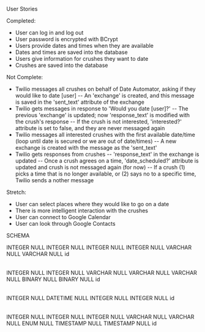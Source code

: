 User Stories

Completed:
- User can log in and log out 
- User password is encrypted with BCrypt
- Users provide dates and times when they are available
- Dates and times are saved into the database
- Users give information for crushes they want to date
- Crushes are saved into the database

Not Complete:
- Twilio messages all crushes on behalf of Date Automator, asking if they would like to date [user]
-- An 'exchange' is created, and this message is saved in the 'sent_text' attribute of the exchange
- Twilio gets messages in response to 'Would you date [user]?'
-- The previous 'exchange' is updated; now 'response_text' is modified with the crush's response
-- If the crush is not interested, 'interested?' attribute is set to false, and they are never messaged again
- Twilio messages all interested crushes with the first available date/time (loop until date is secured or we are out of date/times)
-- A new exchange is created with the message as the 'sent_text'
- Twilio gets responses from crushes
-- 'response_text' in the exchange is updated
-- Once a crush agrees on a time, 'date_scheduled?' attribute is updated and crush is not messaged again (for now)
-- If a crush (1) picks a time that is no longer available, or (2) says no to a specific time, Twilio sends a nother message

Stretch:

- User can select places where they would like to go on a date
- There is more intelligent interaction with the crushes
- User can connect to Google Calendar
- User can look through Google Contacts

SCHEMA
<?xml version="1.0" encoding="utf-8" ?>
<!-- SQL XML created by WWW SQL Designer, http://code.google.com/p/wwwsqldesigner/ -->
<!-- Active URL: http://socrates.devbootcamp.com/sql -->
<sql>
<datatypes db="mysql">
  <group label="Numeric" color="rgb(238,238,170)">
    <type label="Integer" length="0" sql="INTEGER" re="INT" quote=""/>
    <type label="Decimal" length="1" sql="DECIMAL" re="DEC" quote=""/>
    <type label="Single precision" length="0" sql="FLOAT" quote=""/>
    <type label="Double precision" length="0" sql="DOUBLE" re="DOUBLE" quote=""/>
  </group>

  <group label="Character" color="rgb(255,200,200)">
    <type label="Char" length="1" sql="CHAR" quote="'"/>
    <type label="Varchar" length="1" sql="VARCHAR" quote="'"/>
    <type label="Text" length="0" sql="MEDIUMTEXT" re="TEXT" quote="'"/>
    <type label="Binary" length="1" sql="BINARY" quote="'"/>
    <type label="Varbinary" length="1" sql="VARBINARY" quote="'"/>
    <type label="BLOB" length="0" sql="BLOB" re="BLOB" quote="'"/>
  </group>

  <group label="Date &amp; Time" color="rgb(200,255,200)">
    <type label="Date" length="0" sql="DATE" quote="'"/>
    <type label="Time" length="0" sql="TIME" quote="'"/>
    <type label="Datetime" length="0" sql="DATETIME" quote="'"/>
    <type label="Year" length="0" sql="YEAR" quote=""/>
    <type label="Timestamp" length="0" sql="TIMESTAMP" quote="'"/>
  </group>

  <group label="Miscellaneous" color="rgb(200,200,255)">
    <type label="ENUM" length="1" sql="ENUM" quote=""/>
    <type label="SET" length="1" sql="SET" quote=""/>
    <type label="Bit" length="0" sql="bit" quote=""/>
  </group>
</datatypes><table x="118" y="287" name="users">
<row name="id" null="1" autoincrement="1">
<datatype>INTEGER</datatype>
<default>NULL</default></row>
<row name="firstname" null="1" autoincrement="0">
<datatype>INTEGER</datatype>
<default>NULL</default></row>
<row name="lastname" null="1" autoincrement="0">
<datatype>INTEGER</datatype>
<default>NULL</default></row>
<row name="email" null="1" autoincrement="0">
<datatype>INTEGER</datatype>
<default>NULL</default></row>
<row name="phone" null="1" autoincrement="0">
<datatype>VARCHAR</datatype>
<default>NULL</default></row>
<row name="password_hash" null="1" autoincrement="0">
<datatype>VARCHAR</datatype>
<default>NULL</default></row>
<key type="PRIMARY" name="">
<part>id</part>
</key>
</table>
<table x="575" y="266" name="crushes">
<row name="id" null="1" autoincrement="1">
<datatype>INTEGER</datatype>
<default>NULL</default></row>
<row name="id_users" null="1" autoincrement="0">
<datatype>INTEGER</datatype>
<default>NULL</default><relation table="users" row="id" />
</row>
<row name="firstname" null="1" autoincrement="0">
<datatype>VARCHAR</datatype>
<default>NULL</default></row>
<row name="lastname" null="1" autoincrement="0">
<datatype>VARCHAR</datatype>
<default>NULL</default></row>
<row name="phone" null="1" autoincrement="0">
<datatype>VARCHAR</datatype>
<default>NULL</default></row>
<row name="interested?" null="1" autoincrement="0">
<datatype>BINARY</datatype>
<default>NULL</default></row>
<row name="date_scheduled?" null="1" autoincrement="0">
<datatype>BINARY</datatype>
<default>NULL</default></row>
<key type="PRIMARY" name="">
<part>id</part>
</key>
</table>
<table x="345" y="416" name="freetimes">
<row name="id" null="1" autoincrement="1">
<datatype>INTEGER</datatype>
<default>NULL</default></row>
<row name="start_time" null="1" autoincrement="0">
<datatype>DATETIME</datatype>
<default>NULL</default></row>
<row name="id_users" null="1" autoincrement="0">
<datatype>INTEGER</datatype>
<default>NULL</default><relation table="users" row="id" />
</row>
<row name="id_crushes" null="1" autoincrement="0">
<datatype>INTEGER</datatype>
<default>NULL</default><relation table="crushes" row="id" />
</row>
<key type="PRIMARY" name="">
<part>id</part>
</key>
</table>
<table x="348" y="96" name="exchanges">
<row name="id" null="1" autoincrement="1">
<datatype>INTEGER</datatype>
<default>NULL</default></row>
<row name="id_users" null="1" autoincrement="0">
<datatype>INTEGER</datatype>
<default>NULL</default><relation table="users" row="id" />
</row>
<row name="id_crushes" null="1" autoincrement="0">
<datatype>INTEGER</datatype>
<default>NULL</default><relation table="crushes" row="id" />
</row>
<row name="request_text" null="1" autoincrement="0">
<datatype>VARCHAR</datatype>
<default>NULL</default></row>
<row name="response_text" null="1" autoincrement="0">
<datatype>VARCHAR</datatype>
<default>NULL</default></row>
<row name="type" null="1" autoincrement="0">
<datatype>ENUM</datatype>
<default>NULL</default></row>
<row name="created_at" null="1" autoincrement="0">
<datatype>TIMESTAMP</datatype>
<default>NULL</default></row>
<row name="updated_at" null="1" autoincrement="0">
<datatype>TIMESTAMP</datatype>
<default>NULL</default></row>
<key type="PRIMARY" name="">
<part>id</part>
</key>
</table>
</sql>
